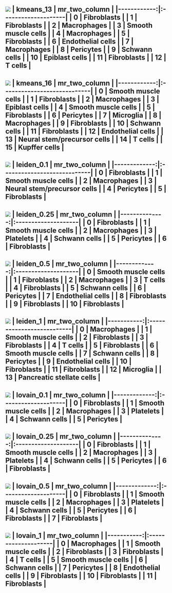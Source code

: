 ![](./figures/umapkmeans_13.png)
|   kmeans_13 | mr_two_column       |
|------------:|:--------------------|
|           0 | Fibroblasts         |
|           1 | Fibroblasts         |
|           2 | Macrophages         |
|           3 | Smooth muscle cells |
|           4 | Macrophages         |
|           5 | Fibroblasts         |
|           6 | Endothelial cells   |
|           7 | Macrophages         |
|           8 | Pericytes           |
|           9 | Schwann cells       |
|          10 | Epiblast cells      |
|          11 | Fibroblasts         |
|          12 | T cells             |
---
![](./figures/umapkmeans_16.png)
|   kmeans_16 | mr_two_column               |
|------------:|:----------------------------|
|           0 | Smooth muscle cells         |
|           1 | Fibroblasts                 |
|           2 | Macrophages                 |
|           3 | Epiblast cells              |
|           4 | Smooth muscle cells         |
|           5 | Fibroblasts                 |
|           6 | Pericytes                   |
|           7 | Microglia                   |
|           8 | Macrophages                 |
|           9 | Fibroblasts                 |
|          10 | Schwann cells               |
|          11 | Fibroblasts                 |
|          12 | Endothelial cells           |
|          13 | Neural stem/precursor cells |
|          14 | T cells                     |
|          15 | Kupffer cells               |
---
![](./figures/umapleiden_0.1.png)
|   leiden_0.1 | mr_two_column               |
|-------------:|:----------------------------|
|            0 | Fibroblasts                 |
|            1 | Smooth muscle cells         |
|            2 | Macrophages                 |
|            3 | Neural stem/precursor cells |
|            4 | Pericytes                   |
|            5 | Fibroblasts                 |
---
![](./figures/umapleiden_0.25.png)
|   leiden_0.25 | mr_two_column       |
|--------------:|:--------------------|
|             0 | Fibroblasts         |
|             1 | Smooth muscle cells |
|             2 | Macrophages         |
|             3 | Platelets           |
|             4 | Schwann cells       |
|             5 | Pericytes           |
|             6 | Fibroblasts         |
---
![](./figures/umapleiden_0.5.png)
|   leiden_0.5 | mr_two_column       |
|-------------:|:--------------------|
|            0 | Smooth muscle cells |
|            1 | Fibroblasts         |
|            2 | Macrophages         |
|            3 | T cells             |
|            4 | Fibroblasts         |
|            5 | Schwann cells       |
|            6 | Pericytes           |
|            7 | Endothelial cells   |
|            8 | Fibroblasts         |
|            9 | Fibroblasts         |
|           10 | Fibroblasts         |
---
![](./figures/umapleiden_1.png)
|   leiden_1 | mr_two_column             |
|-----------:|:--------------------------|
|          0 | Macrophages               |
|          1 | Smooth muscle cells       |
|          2 | Fibroblasts               |
|          3 | Fibroblasts               |
|          4 | T cells                   |
|          5 | Fibroblasts               |
|          6 | Smooth muscle cells       |
|          7 | Schwann cells             |
|          8 | Pericytes                 |
|          9 | Endothelial cells         |
|         10 | Fibroblasts               |
|         11 | Fibroblasts               |
|         12 | Microglia                 |
|         13 | Pancreatic stellate cells |
---
![](./figures/umaplovain_0.1.png)
|   lovain_0.1 | mr_two_column       |
|-------------:|:--------------------|
|            0 | Fibroblasts         |
|            1 | Smooth muscle cells |
|            2 | Macrophages         |
|            3 | Platelets           |
|            4 | Schwann cells       |
|            5 | Pericytes           |
---
![](./figures/umaplovain_0.25.png)
|   lovain_0.25 | mr_two_column       |
|--------------:|:--------------------|
|             0 | Fibroblasts         |
|             1 | Smooth muscle cells |
|             2 | Macrophages         |
|             3 | Platelets           |
|             4 | Schwann cells       |
|             5 | Pericytes           |
|             6 | Fibroblasts         |
---
![](./figures/umaplovain_0.5.png)
|   lovain_0.5 | mr_two_column       |
|-------------:|:--------------------|
|            0 | Fibroblasts         |
|            1 | Smooth muscle cells |
|            2 | Macrophages         |
|            3 | Platelets           |
|            4 | Schwann cells       |
|            5 | Pericytes           |
|            6 | Fibroblasts         |
|            7 | Fibroblasts         |
---
![](./figures/umaplovain_1.png)
|   lovain_1 | mr_two_column       |
|-----------:|:--------------------|
|          0 | Macrophages         |
|          1 | Smooth muscle cells |
|          2 | Fibroblasts         |
|          3 | Fibroblasts         |
|          4 | T cells             |
|          5 | Smooth muscle cells |
|          6 | Schwann cells       |
|          7 | Pericytes           |
|          8 | Endothelial cells   |
|          9 | Fibroblasts         |
|         10 | Fibroblasts         |
|         11 | Fibroblasts         |
---
